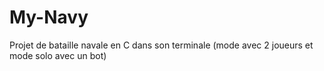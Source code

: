 # My-Navy
Projet de bataille navale en C dans son terminale (mode avec 2 joueurs et mode solo avec un bot)
